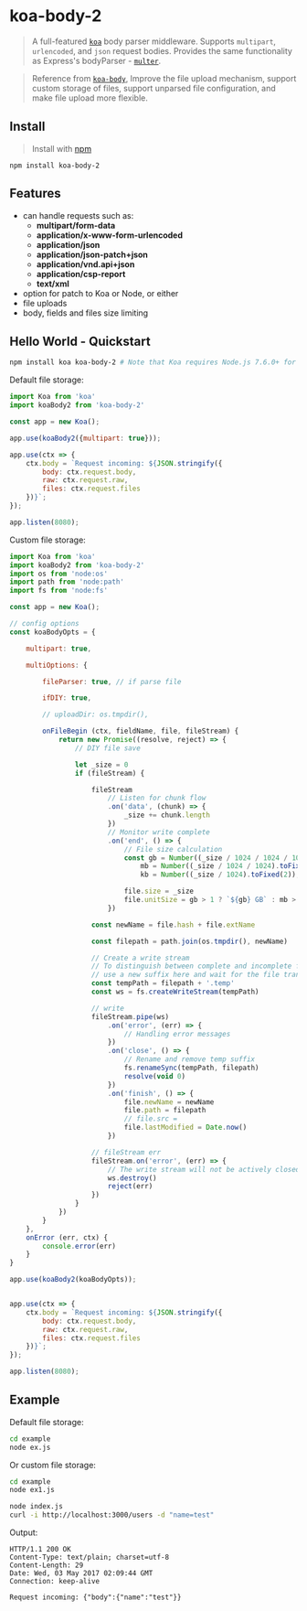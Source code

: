 # koa-body-2

> A full-featured [`koa`](https://github.com/koajs/koa) body parser middleware. Supports `multipart`, `urlencoded`, and `json` request bodies. Provides the same functionality as Express's bodyParser - [`multer`](https://github.com/expressjs/multer).         

> Reference from [`koa-body`](https://github.com/koajs/koa-body), Improve the file upload mechanism, support custom storage of files, support unparsed file configuration, and make file upload more flexible.     

## Install
>Install with [npm](https://github.com/npm/npm)     

```
npm install koa-body-2
```

## Features
- can handle requests such as:
  * **multipart/form-data**
  * **application/x-www-form-urlencoded**
  * **application/json**
  * **application/json-patch+json**
  * **application/vnd.api+json**
  * **application/csp-report**
  * **text/xml**
- option for patch to Koa or Node, or either
- file uploads
- body, fields and files size limiting

## Hello World - Quickstart

```sh
npm install koa koa-body-2 # Note that Koa requires Node.js 7.6.0+ for async/await support
```

Default file storage:      

```js
import Koa from 'koa'
import koaBody2 from 'koa-body-2'

const app = new Koa();

app.use(koaBody2({multipart: true}));

app.use(ctx => {
    ctx.body = `Request incoming: ${JSON.stringify({
        body: ctx.request.body,
        raw: ctx.request.raw,
        files: ctx.request.files
    })}`;
});

app.listen(8080);
```

Custom file storage:      

```js
import Koa from 'koa'
import koaBody2 from 'koa-body-2'
import os from 'node:os'
import path from 'node:path'
import fs from 'node:fs'

const app = new Koa();

// config options
const koaBodyOpts = {

    multipart: true,

    multiOptions: {

        fileParser: true, // if parse file

        ifDIY: true,

        // uploadDir: os.tmpdir(),

        onFileBegin (ctx, fieldName, file, fileStream) {
            return new Promise((resolve, reject) => {
                // DIY file save

                let _size = 0
                if (fileStream) {

                    fileStream
                        // Listen for chunk flow
                        .on('data', (chunk) => {
                            _size += chunk.length
                        })
                        // Monitor write complete
                        .on('end', () => {
                            // File size calculation
                            const gb = Number((_size / 1024 / 1024 / 1024).toFixed(2)),
                                mb = Number((_size / 1024 / 1024).toFixed(2)),
                                kb = Number((_size / 1024).toFixed(2));

                            file.size = _size
                            file.unitSize = gb > 1 ? `${gb} GB` : mb > 1 ? `${mb} MB` : `${kb} KB`
                        })

                    const newName = file.hash + file.extName

                    const filepath = path.join(os.tmpdir(), newName)

                    // Create a write stream
                    // To distinguish between complete and incomplete files, 
                    // use a new suffix here and wait for the file transfer to complete before renaming.
                    const tempPath = filepath + '.temp'
                    const ws = fs.createWriteStream(tempPath)

                    // write
                    fileStream.pipe(ws)
                        .on('error', (err) => {
                            // Handling error messages
                        })
                        .on('close', () => {
                            // Rename and remove temp suffix
                            fs.renameSync(tempPath, filepath)
                            resolve(void 0)
                        })
                        .on('finish', () => {
                            file.newName = newName
                            file.path = filepath
                            // file.src = 
                            file.lastModified = Date.now()
                        })

                    // fileStream err
                    fileStream.on('error', (err) => {
                        // The write stream will not be actively closed and needs to be destroyed.
                        ws.destroy()
                        reject(err)
                    })
                }
            })
        }
    },
    onError (err, ctx) {
        console.error(err)
    }
}

app.use(koaBody2(koaBodyOpts));


app.use(ctx => {
    ctx.body = `Request incoming: ${JSON.stringify({
        body: ctx.request.body,
        raw: ctx.request.raw,
        files: ctx.request.files
    })}`;
});

app.listen(8080);
```

## Example

Default file storage:      

```sh
cd example
node ex.js
```
Or custom file storage:       

```sh
cd example
node ex1.js
```

```sh
node index.js
curl -i http://localhost:3000/users -d "name=test"
```    

Output:
```text
HTTP/1.1 200 OK
Content-Type: text/plain; charset=utf-8
Content-Length: 29
Date: Wed, 03 May 2017 02:09:44 GMT
Connection: keep-alive

Request incoming: {"body":{"name":"test"}}
```
